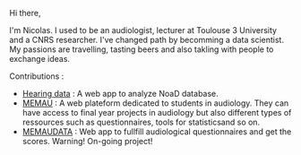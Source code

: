 Hi there, 

I'm Nicolas. I used to be an audiologist, lecturer  at Toulouse 3 University and a CNRS researcher. I've changed path by becomming a data scientist.
My passions are travelling, tasting beers and also takling with people to exchange ideas.

Contributions :

- [Hearing data]() : A web app to analyze NoaD database.
- [MEMAU](https://memau.eu/) : A web plateform dedicated to students in audiology. They can have access to final year projects in audiology but also different types of ressources
such as questionnaires, tools for statisticsand so on.
- [MEMAUDATA](https://data.memau.eu/) : Web app to fullfill audiological questionnaires and get the scores. Warning! On-going project!
